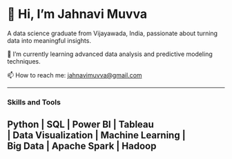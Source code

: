 # 👋 Hi, I’m Jahnavi Muvva  
A data science graduate from Vijayawada, India, passionate about turning data into meaningful insights.  

🌱 I’m currently learning advanced data analysis and predictive modeling techniques.  

📫 How to reach me: jahnavimuvva@gmail.com  

---

### Skills and Tools  
Python | SQL | Power BI | Tableau  
| Data Visualization | Machine Learning |  
Big Data | Apache Spark | Hadoop 
---

<!---
navigit22/navigit22 is a ✨ special ✨ repository because its `README.md` (this file) appears on your GitHub profile.
You can click the Preview link to take a look at your changes.
--->
